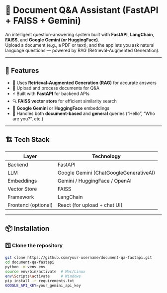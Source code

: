 # 📄 Document Q&A Assistant (FastAPI + FAISS + Gemini)

An intelligent question-answering system built with **FastAPI**, **LangChain**, **FAISS**, and **Google Gemini (or HuggingFace)**.  
Upload a document (e.g., a PDF or text), and the app lets you ask natural language questions — powered by RAG (Retrieval-Augmented Generation).

---

## 🚀 Features

- 🧠 Uses **Retrieval-Augmented Generation (RAG)** for accurate answers  
- 📄 Upload and process documents for Q&A  
- ⚡ Built with **FastAPI** for backend APIs  
- 🔍 **FAISS vector store** for efficient similarity search  
- 🤖 **Google Gemini** or **HuggingFace** embeddings  
- 💬 Handles both **document-based** and **general** queries (“Hello”, “Who are you?”, etc.)

---

## 🏗️ Tech Stack

| Layer | Technology |
|-------|-------------|
| Backend | FastAPI |
| LLM | Google Gemini (ChatGoogleGenerativeAI) |
| Embeddings | Gemini / HuggingFace / OpenAI |
| Vector Store | FAISS |
| Framework | LangChain |
| Frontend (optional) | React (for upload + chat UI) |

---

## 📦 Installation

### 1️⃣ Clone the repository
```bash
git clone https://github.com/your-username/document-qa-fastapi.git
cd document-qa-fastapi
python -m venv env
source env/bin/activate  # Mac/Linux
env\Scripts\activate     # Windows
pip install -r requirements.txt
GOOGLE_API_KEY=your_gemini_api_key

